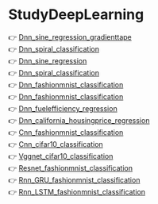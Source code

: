 # StudyDeepLearning
👉 [Dnn_sine_regression_gradienttape](https://github.com/Juyoung4/StudyDeepLearning/blob/master/Dnn_sine_regression_gradienttape.ipynb)<br>
👉 [Dnn_spiral_classification](https://github.com/Juyoung4/StudyDeepLearning/blob/master/Dnn_spiral_classification_gradienttape.ipynb)<br>
👉 [Dnn_sine_regression](https://github.com/Juyoung4/StudyDeepLearning/blob/master/Dnn_sine_regression_keras.ipynb)<br>
👉 [Dnn_spiral_classification](https://github.com/Juyoung4/StudyDeepLearning/blob/master/DNN/Dnn_spiral_classification_keras.ipynb)<br>
👉 [Dnn_fashionmnist_classification](https://github.com/Juyoung4/StudyDeepLearning/blob/master/DNN/Dnn_fashionmnist_classification.ipynb) <br>
👉 [Dnn_fashionmnist_classification](https://github.com/Juyoung4/StudyDeepLearning/blob/master/DNN/Dnn_fashionmnist_classification_tensorboard.ipynb)<br>
👉 [Dnn_fuelefficiency_regression](https://github.com/Juyoung4/StudyDeepLearning/blob/master/DNN/Dnn_fuelefficiency_regression.ipynb)<br>
👉 [Dnn_california_housingprice_regression](https://github.com/Juyoung4/StudyDeepLearning/blob/master/DNN/Dnn_california_housingprice_regression.ipynb)<br>
👉 [Cnn_fashionmnist_classification](https://github.com/Juyoung4/StudyDeepLearning/blob/master/CNN/Cnn_fashionmnist_classification.ipynb)<br>
👉 [Cnn_cifar10_classification](https://github.com/Juyoung4/StudyDeepLearning/blob/master/CNN/Cnn_cifar10_classification.ipynb)<br>
👉 [Vggnet_cifar10_classification](https://github.com/Juyoung4/StudyDeepLearning/blob/master/CNN/Vggnet_cifar10_classification.ipynb)<br>
👉 [Resnet_fashionmnist_classification](https://github.com/Juyoung4/StudyDeepLearning/blob/master/CNN/Resnet_fashionmnist_classification.ipynb) <br>
👉 [Rnn_GRU_fashionmnist_classification](https://github.com/Juyoung4/StudyDeepLearning/blob/master/RNN/Rnn_GRU_fashionmnist_classification.ipynb)<br>
👉 [Rnn_LSTM_fashionmnist_classification](https://github.com/Juyoung4/StudyDeepLearning/blob/master/RNN/Rnn_LSTM_fashionmnist_classification.ipynb)<br>

